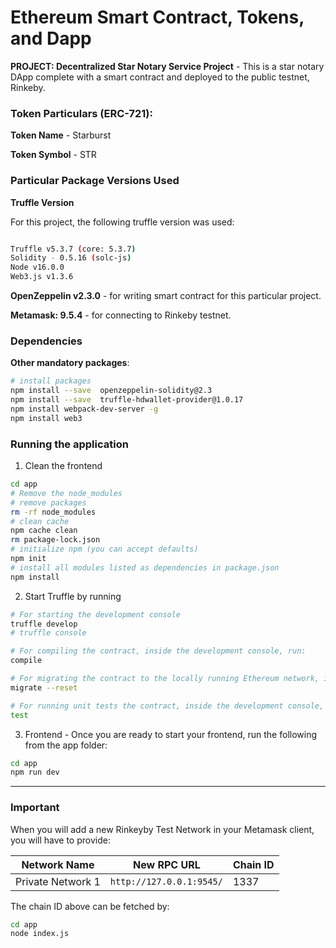 # Ethereum Smart Contract, Tokens, and Dapp 

**PROJECT: Decentralized Star Notary Service Project** - This is a star notary DApp complete with a smart contract and deployed to the public testnet, Rinkeby.

### Token Particulars (ERC-721):

**Token Name** - Starburst

**Token Symbol** - STR

### Particular Package Versions Used

**Truffle Version**

For this project, the following truffle version was used:

```bash

Truffle v5.3.7 (core: 5.3.7)
Solidity - 0.5.16 (solc-js)
Node v16.0.0
Web3.js v1.3.6
```

**OpenZeppelin v2.3.0** - for writing smart contract for this particular project.

**Metamask: 9.5.4** - for connecting to Rinkeby testnet.

### Dependencies

**Other mandatory packages**:

```bash
# install packages
npm install --save  openzeppelin-solidity@2.3
npm install --save  truffle-hdwallet-provider@1.0.17
npm install webpack-dev-server -g
npm install web3
```

### Running the application
1. Clean the frontend 
```bash
cd app
# Remove the node_modules  
# remove packages
rm -rf node_modules
# clean cache
npm cache clean
rm package-lock.json
# initialize npm (you can accept defaults)
npm init
# install all modules listed as dependencies in package.json
npm install
```


2. Start Truffle by running
```bash
# For starting the development console
truffle develop
# truffle console

# For compiling the contract, inside the development console, run:
compile

# For migrating the contract to the locally running Ethereum network, inside the development console
migrate --reset

# For running unit tests the contract, inside the development console, run:
test
```

3. Frontend - Once you are ready to start your frontend, run the following from the app folder:
```bash
cd app
npm run dev
```

---

### Important
When you will add a new Rinkeyby Test Network in your Metamask client, you will have to provide:

| Network Name | New RPC URL | Chain ID |
|---|---|---|
|Private Network 1|`http://127.0.0.1:9545/`|1337 |

The chain ID above can be fetched by:
```bash
cd app
node index.js
```